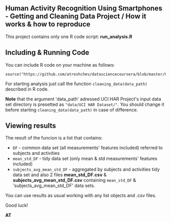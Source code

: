 ## Human Activity Recognition Using Smartphones - Getting and Cleaning Data Project / How it works & how to reproduce

This project contains only one R code script: **run_analysis.R**


## Including & Running Code

You can include R code on your machine as follows:

```{r code, echo=FALSE}
source("https://github.com/atreshchev/datasciencecoursera/blob/master/Getting%20an%20Cleaning%20Data%20CP/run_analysis.R")
```

For starting analysis just call the function `cleaning_data(data_path)` described in R code.

**Note** that the argument 'data_path' adressed UCI HAR Project's input data set directory is presetted as `"data/UCI HAR Dataset/"`.
You should change it before starting `cleaning_data(data_path)` in case of difference.


## Viewing results

The result of the funcion is a list that contains:
* `DF` - common data set (all measurements' features included) referred to subjects and activities
* `mean_std_DF` - tidy data set (only mean & std measurements' features included)
* `subjects_avg_mean_std_DF` - aggregated by subjects and activities tidy data set
and also 2 files **mean_std_DF.csv** & **subjects_avg_mean_std_DF.csv** containing `mean_std_DF` & 'subjects_avg_mean_std_DF' data sets.

You can use results as usual working with any list objects and .csv files.

Good luck!

**AT**
